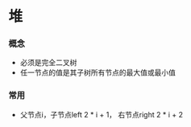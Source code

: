  # 堆

 ### 概念
 - 必须是完全二叉树
 - 任一节点的值是其子树所有节点的最大值或最小值

### 常用
- 父节点i，子节点left 2 * i + 1， 右节点right 2 * i + 2